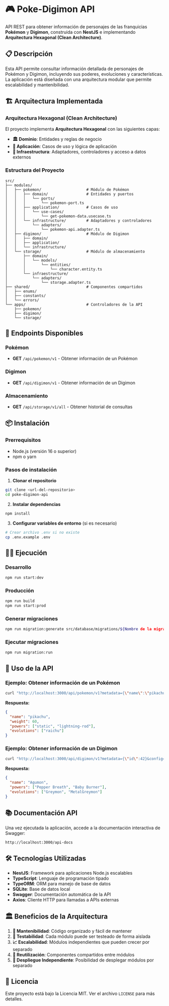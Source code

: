 # 🎮 Poke-Digimon API

API REST para obtener información de personajes de las franquicias **Pokémon** y **Digimon**, construida con **NestJS** e implementando **Arquitectura Hexagonal (Clean Architecture)**.

## 📋 Descripción

Esta API permite consultar información detallada de personajes de Pokémon y Digimon, incluyendo sus poderes, evoluciones y características. La aplicación está diseñada con una arquitectura modular que permite escalabilidad y mantenibilidad.

## 🏗️ Arquitectura Implementada

### Arquitectura Hexagonal (Clean Architecture)

El proyecto implementa **Arquitectura Hexagonal** con las siguientes capas:

- **🏛️ Dominio**: Entidades y reglas de negocio
- **📱 Aplicación**: Casos de uso y lógica de aplicación
- **🔌 Infraestructura**: Adaptadores, controladores y acceso a datos externos

### Estructura del Proyecto

```
src/
├── modules/
│   ├── pokemon/                    # Módulo de Pokémon
│   │   ├── domain/                 # Entidades y puertos
│   │   │   └── ports/
│   │   │       └── pokemon-port.ts
│   │   ├── application/            # Casos de uso
│   │   │   └── use-cases/
│   │   │       └── get-pokemon-data.usecase.ts
│   │   └── infrastructure/         # Adaptadores y controladores
│   │       └── adapters/
│   │           └── pokemon-api.adapter.ts
│   ├── digimon/                    # Módulo de Digimon
│   │   ├── domain/
│   │   ├── application/
│   │   └── infrastructure/
│   └── storage/                    # Módulo de almacenamiento
│       ├── domain/
│       │   └── models/
│       │       └── entities/
│       │           └── character.entity.ts
│       └── infraestructure/
│           └── adapters/
│               └── storage.adapter.ts
├── shared/                         # Componentes compartidos
│   ├── enums/
│   ├── constants/
│   └── errors/
└── apps/                           # Controladores de la API
    ├── pokemon/
    ├── digimon/
    └── storage/
```

## 🚀 Endpoints Disponibles

### Pokémon
- **GET** `/api/pokemon/v1` - Obtener información de un Pokémon

### Digimon
- **GET** `/api/digimon/v1` - Obtener información de un Digimon

### Almacenamiento
- **GET** `/api/storage/v1/all` - Obtener historial de consultas

## 📦 Instalación

### Prerrequisitos
- Node.js (versión 16 o superior)
- npm o yarn

### Pasos de instalación

1. **Clonar el repositorio**
```bash
git clone <url-del-repositorio>
cd poke-digimon-api
```

2. **Instalar dependencias**
```bash
npm install
```

3. **Configurar variables de entorno** (si es necesario)
```bash
# Crear archivo .env si no existe
cp .env.example .env
```

## 🏃‍♂️ Ejecución

### Desarrollo
```bash
npm run start:dev
```

### Producción
```bash
npm run build
npm run start:prod
```

### Generar migraciones
```bash
npm run migration:generate src/database/migrations/${Nombre de la migración}
```

### Ejecutar migraciones
```bash
npm run migration:run
```

## 📖 Uso de la API

### Ejemplo: Obtener información de un Pokémon

```bash
curl "http://localhost:3000/api/pokemon/v1?metadata={\"name\":\"pikachu\"}&config={\"baseUrl\":\"https://pokeapi.co/api/v2\"}"
```

**Respuesta:**
```json
{
  "name": "pikachu",
  "weight": 60,
  "powers": ["static", "lightning-rod"],
  "evolutions": ["raichu"]
}
```

### Ejemplo: Obtener información de un Digimon

```bash
curl "http://localhost:3000/api/digimon/v1?metadata={\"id\":42}&config={\"baseUrl\":\"https://digi-api.com/api/v1\"}"
```

**Respuesta:**
```json
{
  "name": "Agumon",
  "powers": ["Pepper Breath", "Baby Burner"],
  "evolutions": ["Greymon", "MetalGreymon"]
}
```

## 📚 Documentación API

Una vez ejecutada la aplicación, accede a la documentación interactiva de Swagger:

```
http://localhost:3000/api-docs
```

## 🛠️ Tecnologías Utilizadas

- **NestJS**: Framework para aplicaciones Node.js escalables
- **TypeScript**: Lenguaje de programación tipado
- **TypeORM**: ORM para manejo de base de datos
- **SQLite**: Base de datos local
- **Swagger**: Documentación automática de la API
- **Axios**: Cliente HTTP para llamadas a APIs externas

## 🏛️ Beneficios de la Arquitectura

1. **🔧 Mantenibilidad**: Código organizado y fácil de mantener
2. **🧪 Testabilidad**: Cada módulo puede ser testeado de forma aislada
3. **📈 Escalabilidad**: Módulos independientes que pueden crecer por separado
4. **🔄 Reutilización**: Componentes compartidos entre módulos
5. **🚀 Despliegue Independiente**: Posibilidad de desplegar módulos por separado

## 📝 Licencia

Este proyecto está bajo la Licencia MIT. Ver el archivo `LICENSE` para más detalles.
